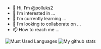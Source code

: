 - 👋 Hi, I’m @polluks2
- 👀 I’m interested in ...
- 🌱 I’m currently learning ...
- 💞️ I’m looking to collaborate on ...
- 📫 How to reach me ...

<!---
polluks2/polluks2 is a ✨ special ✨ repository because its `README.md` (this file) appears on your GitHub profile.
You can click the Preview link to take a look at your changes.
--->
![Must Used Languages](https://github-readme-stats.vercel.app/api/top-langs/?username=polluks&layout=compact&theme=radical)
![My github stats](https://github-readme-stats.vercel.app/api?username=polluks&show_icons=true&theme=radical)
